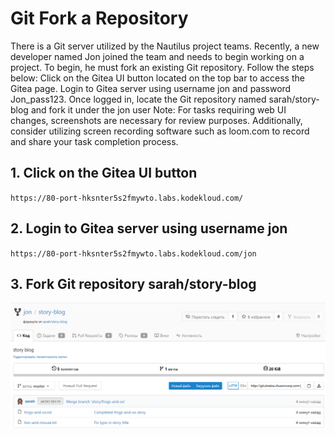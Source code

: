 # Git Fork a Repository

There is a Git server utilized by the Nautilus project teams. Recently, a new developer named Jon joined the team and needs to begin working on a project. To begin, he must fork an existing Git repository. Follow the steps below:
Click on the Gitea UI button located on the top bar to access the Gitea page.
Login to Gitea server using username jon and password Jon_pass123.
Once logged in, locate the Git repository named sarah/story-blog and fork it under the jon user
Note: For tasks requiring web UI changes, screenshots are necessary for review purposes. Additionally, consider utilizing screen recording software such as loom.com to record and share your task completion process.

## 1. Click on the Gitea UI button
`https://80-port-hksnter5s2fmywto.labs.kodekloud.com/`

## 2. Login to Gitea server using username jon
`https://80-port-hksnter5s2fmywto.labs.kodekloud.com/jon`

## 3. Fork Git repository sarah/story-blog
![Screenshot](Git_Fork_repo.png)